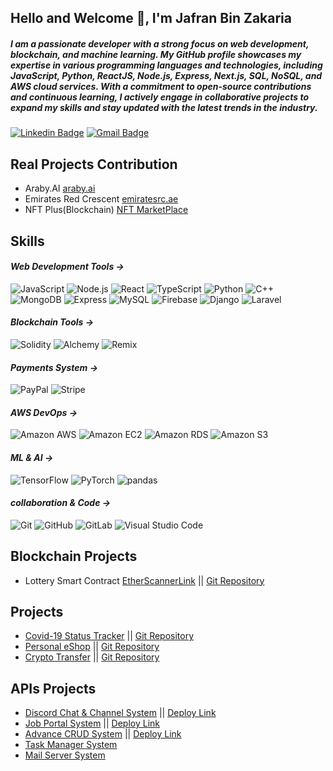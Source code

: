 ## Hello and Welcome 👋, I'm Jafran Bin Zakaria

##### I am a passionate developer with a strong focus on web development, blockchain, and machine learning. My GitHub profile showcases my expertise in various programming languages and technologies, including JavaScript, Python, ReactJS, Node.js, Express, Next.js, SQL, NoSQL, and AWS cloud services. With a commitment to open-source contributions and continuous learning, I actively engage in collaborative projects to expand my skills and stay updated with the latest trends in the industry.
[![Linkedin Badge](https://img.shields.io/badge/JafranBinZakaria-black?style=flat-square&logo=Linkedin&logoColor=white&link=https://www.linkedin.com/in/jafran-bin-zakaria/)](https://www.linkedin.com/in/jafran-bin-zakaria/)
[![Gmail Badge](https://img.shields.io/badge/-jafranbinzakaria@gmail.com-black?style=flat-square&logo=Gmail&logoColor=white&link=mailto:jafranbinzakaria@gmail.com)](mailto:jafranbinzakaria@gmail.com)

## Real Projects Contribution
* Araby.AI [araby.ai](https://www.araby.ai)
* Emirates Red Crescent [emiratesrc.ae](https://www.emiratesrc.ae/)
* NFT Plus(Blockchain) [NFT MarketPlace](https://nft-plus.me/)



## Skills

#### *Web Development Tools ->*
![JavaScript](https://img.shields.io/static/v1?style=for-the-badge&message=JavaScript&color=black&logo=JavaScript&logoColor=FFFFFF&label=)
![Node.js](https://img.shields.io/static/v1?style=for-the-badge&message=Node.js&color=black&logo=Node.js&logoColor=FFFFFF&label=)
![React](https://img.shields.io/static/v1?style=for-the-badge&message=React&color=black&logo=React&logoColor=FFFFFF&label=)
![TypeScript](https://img.shields.io/static/v1?style=for-the-badge&message=TypeScript&color=black&logo=TypeScript&logoColor=FFFFFF&label=)
![Python](https://img.shields.io/static/v1?style=for-the-badge&message=Python&color=black&logo=Python&logoColor=FFFFFF&label=)
![C++](https://img.shields.io/static/v1?style=for-the-badge&message=C%2B%2B&color=black&logo=C%2B%2B&logoColor=FFFFFF&label=)
![MongoDB](https://img.shields.io/static/v1?style=for-the-badge&message=MongoDB&color=black&logo=MongoDB&logoColor=FFFFFF&label=)
![Express](https://img.shields.io/static/v1?style=for-the-badge&message=Express&color=black&logo=Express&logoColor=FFFFFF&label=)
![MySQL](https://img.shields.io/static/v1?style=for-the-badge&message=MySQL&color=black&logo=MySQL&logoColor=FFFFFF&label=)
![Firebase](https://img.shields.io/static/v1?style=for-the-badge&message=Firebase&color=black&logo=Firebase&logoColor=FFFFFF&label=)
![Django](https://img.shields.io/static/v1?style=for-the-badge&message=Django&color=black&logo=Django&logoColor=FFFFFF&label=)
![Laravel](https://img.shields.io/static/v1?style=for-the-badge&message=Laravel&color=black&logo=Laravel&logoColor=FFFFFF&label=)

#### *Blockchain Tools ->*
![Solidity](https://img.shields.io/static/v1?style=for-the-badge&message=Solidity&color=black&logo=Solidity&logoColor=FFFFFF&label=)
![Alchemy](https://img.shields.io/static/v1?style=for-the-badge&message=Alchemy&color=black&logo=Alchemy&logoColor=FFFFFF&label=)
![Remix](https://img.shields.io/static/v1?style=for-the-badge&message=Remix&color=000000&logo=Remix&logoColor=FFFFFF&label=)

#### *Payments System ->*
![PayPal](https://img.shields.io/static/v1?style=for-the-badge&message=PayPal&color=black&logo=PayPal&logoColor=FFFFFF&label=)
![Stripe](https://img.shields.io/static/v1?style=for-the-badge&message=Stripe&color=black&logo=Stripe&logoColor=FFFFFF&label=)

#### *AWS DevOps ->*
![Amazon AWS](https://img.shields.io/static/v1?style=for-the-badge&message=Amazon+AWS&color=black&logo=Amazon+AWS&logoColor=FFFFFF&label=)
![Amazon EC2](https://img.shields.io/static/v1?style=for-the-badge&message=Amazon+EC2&color=black&logo=Amazon+EC2&logoColor=FFFFFF&label=)
![Amazon RDS](https://img.shields.io/static/v1?style=for-the-badge&message=Amazon+RDS&color=black&logo=Amazon+RDS&logoColor=FFFFFF&label=)
![Amazon S3](https://img.shields.io/static/v1?style=for-the-badge&message=Amazon+S3&color=black&logo=Amazon+S3&logoColor=FFFFFF&label=)

#### *ML & AI ->*
![TensorFlow](https://img.shields.io/static/v1?style=for-the-badge&message=TensorFlow&color=black&logo=TensorFlow&logoColor=FFFFFF&label=)
![PyTorch](https://img.shields.io/static/v1?style=for-the-badge&message=PyTorch&color=black&logo=PyTorch&logoColor=FFFFFF&label=)
![pandas](https://img.shields.io/static/v1?style=for-the-badge&message=pandas&color=black&logo=pandas&logoColor=FFFFFF&label=)

#### *collaboration & Code ->*
![Git](https://img.shields.io/static/v1?style=for-the-badge&message=Git&color=black&logo=Git&logoColor=FFFFFF&label=)
![GitHub](https://img.shields.io/static/v1?style=for-the-badge&message=GitHub&color=black&logo=GitHub&logoColor=FFFFFF&label=)
![GitLab](https://img.shields.io/static/v1?style=for-the-badge&message=GitLab&color=black&logo=GitLab&logoColor=FFFFFF&label=)
![Visual Studio Code](https://img.shields.io/static/v1?style=for-the-badge&message=Visual+Studio+Code&color=black&logo=Visual+Studio+Code&logoColor=FFFFFF&label=)

## Blockchain Projects
* Lottery Smart Contract [EtherScannerLink](https://goerli.etherscan.io/address/0x5c53d8e8F751A406CD24C4BB0f5f33f13d84acF1) || [Git Repository](https://github.com/Jaifan/Lottery-smart-contract)

## Projects 
* [Covid-19 Status Tracker](https://jaifan.github.io/covid-tracking-app/) || [Git Repository](https://github.com/Jaifan/covid-19-tracker)
* [Personal eShop](https://jaifan.github.io/web-commerce/#/) || [Git Repository](https://github.com/Jaifan/web-shop)
* [Crypto Transfer](https://jaifan.github.io/krpto_webapp/) || [Git Repository](https://github.com/Jaifan/Crypto_webApp)

## APIs Projects
* [Discord Chat & Channel System](https://github.com/Jaifan/Discord-Chat-Channel-room-system-API-) || [Deploy Link](https://discord-system-jaifan.herokuapp.com/)
* [Job Portal System](https://github.com/Jaifan/job-api) || [Deploy Link](https://job-api-jaifan.herokuapp.com/)
* [Advance CRUD System](https://github.com/Jaifan/Store-API) || [Deploy Link](https://product-crud-api-jaifan.herokuapp.com/)
* [Task Manager System](https://github.com/Jaifan/Task_Manager)
* [Mail Server System](https://github.com/Jaifan/MailServer) 





